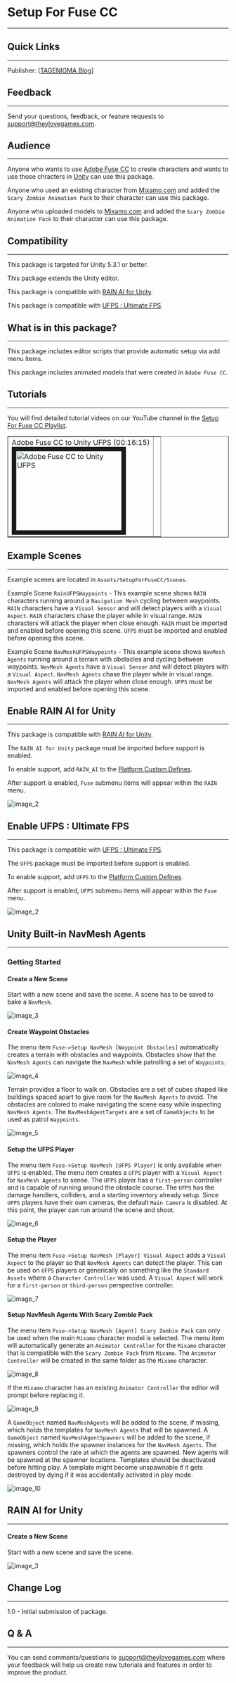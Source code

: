 # Setup For Fuse CC
---

## Quick Links
---

Publisher: <a target=_blank href="http://tagenigma.com/blog">[TAGENIGMA Blog]</a>


## Feedback
---

Send your questions, feedback, or feature requests to [support@theylovegames.com](mailto:support@theylovegames.com).


## Audience
---

Anyone who wants to use [Adobe Fuse CC](http://www.adobe.com/products/fuse.html) to create characters and wants to use those chracters in [Unity](http://unity3d.com/) can use this package.

Anyone who used an existing character from [Mixamo.com](http://mixamo.com) and added the `Scary Zombie Animation Pack` to their character can use this package.

Anyone who uploaded models to [Mixamo.com](http://mixamo.com) and added the `Scary Zombie Animation Pack` to their character can use this package.


## Compatibility
---

This package is targeted for Unity 5.3.1 or better.

This package extends the Unity editor.

This package is compatible with [RAIN AI for Unity](https://www.assetstore.unity3d.com/en/#!/content/23569). 

This package is compatible with [UFPS : Ultimate FPS](https://www.assetstore.unity3d.com/en/#!/content/2943).


## What is in this package?
---

This package includes editor scripts that provide automatic setup via add menu items.

This package includes animated models that were created in `Adobe Fuse CC`.


## Tutorials
---

You will find detailed tutorial videos on our YouTube channel in the [Setup For Fuse CC Playlist](https://www.youtube.com/playlist?list=PL4mjXeDqRBMSgTOKGb8jpQ0tjgMV53VvN).

<table border=1>
 <tr>
 <td>Adobe Fuse CC to Unity UFPS (00:16:15)<br/>
<a href="http://www.youtube.com/watch?feature=player_embedded&v=L9MCGwRTlbY" target="_blank">
<img src="http://img.youtube.com/vi/L9MCGwRTlbY/0.jpg" alt="Adobe Fuse CC to Unity UFPS" width="240" height="180" border="10" /></a></td>
 <td></td>
 </tr>
</table>


## Example Scenes
---

Example scenes are located in `Assets/SetupForFuseCC/Scenes`.

Example Scene `RainUFPSWaypoints` - This example scene shows `RAIN` characters running around a `Navigation Mesh` cycling between waypoints. `RAIN` characters have a `Visual Sensor` and will detect players with a `Visual Aspect`. `RAIN` characters chase the player while in visual range. `RAIN` characters will attack the player when close enough. `RAIN` must be imported and enabled before opening this scene. `UFPS` must be imported and enabled before opening this scene.

Example Scene `NavMeshUFPSWaypoints` - This example scene shows `NavMesh Agents`  running around a terrain with obstacles and cycling between waypoints. `NavMesh Agents` have a `Visual Sensor` and will detect players with a `Visual Aspect`. `NavMesh Agents` chase the player while in visual range. `NavMesh Agents` will attack the player when close enough. `UFPS` must be imported and enabled before opening this scene.


## Enable RAIN AI for Unity
---

This package is compatible with [RAIN AI for Unity](https://www.assetstore.unity3d.com/en/#!/content/23569). 

The `RAIN AI for Unity` package must be imported before support is enabled.

To enable support, add `RAIN_AI` to the [Platform Custom Defines](http://docs.unity3d.com/Manual/PlatformDependentCompilation.html).

After support is enabled, `Fuse` submenu items will appear within the `RAIN` menu.

![image_2](Setup-For-Fuse-CC/image_2.png)


## Enable UFPS : Ultimate FPS
---

This package is compatible with [UFPS : Ultimate FPS](https://www.assetstore.unity3d.com/en/#!/content/2943).

The `UFPS` package must be imported before support is enabled.

To enable support, add `UFPS` to the [Platform Custom Defines](http://docs.unity3d.com/Manual/PlatformDependentCompilation.html).

After support is enabled, `UFPS` submenu items will appear within the `Fuse` menu.

![image_2](Setup-For-Fuse-CC/image_1.png)


## Unity Built-in NavMesh Agents
---

### Getting Started


#### Create a New Scene

Start with a new scene and save the scene. A scene has to be saved to bake a `NavMesh`.

![image_3](Setup-For-Fuse-CC/image_3.png)


#### Create Waypoint Obstacles

The menu item `Fuse->Setup NavMesh [Waypoint Obstacles]` automatically creates a terrain with obstacles and waypoints. Obstacles show that the `NavMesh Agents` can navigate the `NavMesh` while patrolling a set of `Waypoints`.

![image_4](Setup-For-Fuse-CC/image_4.png)

Terrain provides a floor to walk on. Obstacles are a set of cubes shaped like buildings spaced apart to give room for the `NavMesh Agents` to avoid. The obstacles are colored to make navigating the scene easy while inspecting `NavMesh Agents`. The `NavMeshAgentTargets` are a set of `GameObjects` to be used as patrol `Waypoints`.

![image_5](Setup-For-Fuse-CC/image_5.png)


#### Setup the UFPS Player

The menu item `Fuse->Setup NavMesh [UFPS Player]` is only available when `UFPS` is enabled. The menu item creates a `UFPS` player with a `Visual Aspect` for `NavMesh Agents` to sense. The `UFPS` player has a `first-person` controller and is capable of running around the obstacle course. The `UFPS` has the damage handlers, colliders, and a starting inventory already setup. Since `UFPS` players have their own cameras, the default `Main Camera` is disabled. At this point, the player can run around the scene and shoot.

![image_6](Setup-For-Fuse-CC/image_6.png)


#### Setup the Player

The menu item `Fuse->Setup NavMesh [Player] Visual Aspect` adds a `Visual Aspect` to the player so that `NavMesh Agents` can detect the player. This can be used on `UFPS` players or generically on something like the `Standard Assets` where a `Character Controller` was used. A `Visual Aspect` will work for a `first-person` or `third-person` perspective controller.

![image_7](Setup-For-Fuse-CC/image_7.png)


#### Setup NavMesh Agents With Scary Zombie Pack

The menu item `Fuse->Setup NavMesh [Agent] Scary Zombie Pack` can only be used when the main `Mixamo` character model is selected. The menu item will automatically generate an `Animator Controller` for the `Mixamo` character that is compatible with the `Scary Zombie Pack` from `Mixamo`. The `Animator Controller` will be created in the same folder as the `Mixamo` character.

![image_8](Setup-For-Fuse-CC/image_8.png)


If the `Mixamo` character has an existing `Animator Controller` the editor will prompt before replacing it.

![image_9](Setup-For-Fuse-CC/image_9.png)


A `GameObject` named `NavMeshAgents` will be added to the scene, if missing, which holds the templates for `NavMesh Agents` that will be spawned. A `GameObject` named `NavMeshAgentSpawners` will be added to the scene, if missing, which holds the spawner instances for the `NavMesh Agents`. The spawners control the rate at which the agents are spawned. New agents will be spawned at the spawner locations. Templates should be deactivated before hitting play. A template might become unspawnable if it gets destroyed by dying if it was accidentally activated in play mode.

![image_10](Setup-For-Fuse-CC/image_10.png)


## RAIN AI for Unity
---


#### Create a New Scene

Start with a new scene and save the scene.

![image_3](Setup-For-Fuse-CC/image_3.png)


## Change Log
---

1.0 - Initial submission of package.


## Q & A
---

You can send comments/questions to [support@theylovegames.com](mailto:support@theylovegames.com) where your feedback will help us create new tutorials and features in order to improve the product.
